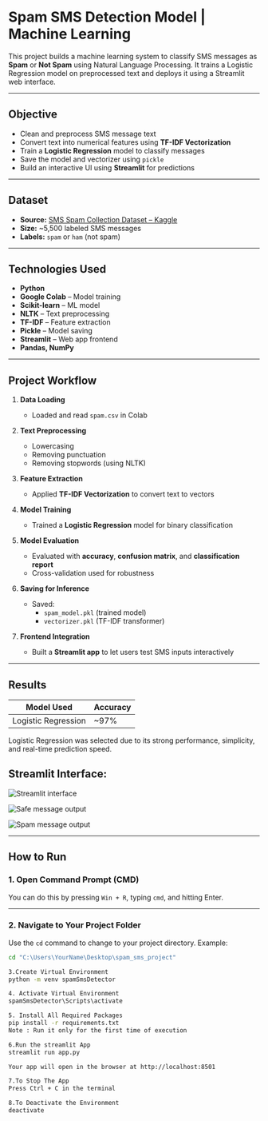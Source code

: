 # Spam SMS Detection Model | Machine Learning

This project builds a machine learning system to classify SMS messages as **Spam** or **Not Spam** using Natural Language Processing. 
It trains a Logistic Regression model on preprocessed text and deploys it using a Streamlit web interface.

---

## Objective

- Clean and preprocess SMS message text
- Convert text into numerical features using **TF-IDF Vectorization**
- Train a **Logistic Regression** model to classify messages
- Save the model and vectorizer using `pickle`
- Build an interactive UI using **Streamlit** for predictions

---

## Dataset

- **Source:** [SMS Spam Collection Dataset – Kaggle](https://www.kaggle.com/datasets/uciml/sms-spam-collection-dataset?resource=download)
- **Size:** ~5,500 labeled SMS messages
- **Labels:** `spam` or `ham` (not spam)

---

## Technologies Used

- **Python**
- **Google Colab** – Model training
- **Scikit-learn** – ML model
- **NLTK** – Text preprocessing
- **TF-IDF** – Feature extraction
- **Pickle** – Model saving
- **Streamlit** – Web app frontend
- **Pandas, NumPy**

---

## Project Workflow

1. **Data Loading**
   - Loaded and read `spam.csv` in Colab

2. **Text Preprocessing**
   - Lowercasing
   - Removing punctuation
   - Removing stopwords (using NLTK)

3. **Feature Extraction**
   - Applied **TF-IDF Vectorization** to convert text to vectors

4. **Model Training**
   - Trained a **Logistic Regression** model for binary classification

5. **Model Evaluation**
   - Evaluated with **accuracy**, **confusion matrix**, and **classification report**
   - Cross-validation used for robustness

6. **Saving for Inference**
   - Saved:
     - `spam_model.pkl` (trained model)
     - `vectorizer.pkl` (TF-IDF transformer)

7. **Frontend Integration**
   - Built a **Streamlit app** to let users test SMS inputs interactively

---

## Results

| Model Used          | Accuracy |
|---------------------|----------|
| Logistic Regression | ~97%     |

Logistic Regression was selected due to its strong performance, simplicity, and real-time prediction speed.

## Streamlit Interface:
![Streamlit interface](https://github.com/user-attachments/assets/5ebfdd7b-b18f-43f3-9eb8-1219c69921f4)

![Safe message output](https://github.com/user-attachments/assets/05c1d54c-a6d2-4ef6-81fa-45e5c3cab6ba)

![Spam message output](https://github.com/user-attachments/assets/8f9f7838-d4b7-4ba2-8259-929cab54b9fb)

---

## How to Run

### 1. Open Command Prompt (CMD)

You can do this by pressing `Win + R`, typing `cmd`, and hitting Enter.

---

### 2. Navigate to Your Project Folder
Use the `cd` command to change to your project directory. Example:
```bash
cd "C:\Users\YourName\Desktop\spam_sms_project" 

3.Create Virtual Environment
python -m venv spamSmsDetector

4. Activate Virtual Environment
spamSmsDetector\Scripts\activate

5. Install All Required Packages
pip install -r requirements.txt
Note : Run it only for the first time of execution

6.Run the streamlit App
streamlit run app.py

Your app will open in the browser at http://localhost:8501

7.To Stop The App
Press Ctrl + C in the terminal

8.To Deactivate the Environment
deactivate

